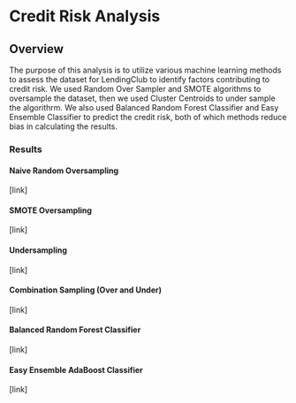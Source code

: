 # Credit Risk Analysis

## Overview

The purpose of this analysis is to utilize various machine learning methods to assess the dataset for LendingClub to identify factors contributing to credit risk. We used Random Over Sampler and SMOTE algorithms to oversample the dataset, then we used Cluster Centroids to under sample the algorithrm. We also used Balanced Random Forest Classifier and Easy Ensemble Classifier to predict the credit risk, both of which methods reduce bias in calculating the results. 

### Results

#### Naive Random Oversampling

[link]

#### SMOTE Oversampling

[link]

#### Undersampling

[link]

#### Combination Sampling (Over and Under)

[link]

#### Balanced Random Forest Classifier

[link]

#### Easy Ensemble AdaBoost Classifier

[link]


